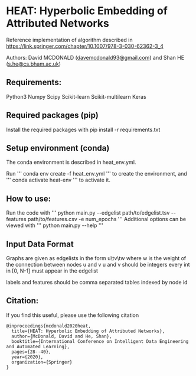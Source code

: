 # HEAT: Hyperbolic Embedding of Attributed Networks
Reference implementation of algorithm described in https://link.springer.com/chapter/10.1007/978-3-030-62362-3_4

Authors: David MCDONALD (davemcdonald93@gmail.com) and Shan HE (s.he@cs.bham.ac.uk)

## Requirements:
Python3
Numpy
Scipy
Scikit-learn
Scikit-multilearn
Keras

## Required packages (pip)
Install the required packages with pip install -r requirements.txt 

## Setup environment (conda) 
The conda environment is described in heat_env.yml.

Run 
'''
conda env create -f heat_env.yml
'''
to create the environment, and 
'''
conda activate heat-env
'''
to activate it. 


## How to use:
Run the code with 
'''
python main.py --edgelist path/to/edgelist.tsv --features path/to/features.csv -e num_epochs
'''
Additional options can be viewed with 
'''
python main.py --help
'''


## Input Data Format
Graphs are given as edgelists in the form 
u\tv\tw
where w is the weight of the connection between nodes u and v
u and v should be integers
every int in [0, N-1] must appear in the edgelist

labels and features should be comma separated tables indexed by node id

## Citation:
If you find this useful, please use the following citation
```
@inproceedings{mcdonald2020heat,
  title={HEAT: Hyperbolic Embedding of Attributed Networks},
  author={McDonald, David and He, Shan},
  booktitle={International Conference on Intelligent Data Engineering and Automated Learning},
  pages={28--40},
  year={2020},
  organization={Springer}
}

```